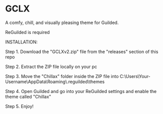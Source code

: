 # GCLX
A comfy, chill, and visually pleasing theme for Guilded.

ReGuilded is required

INSTALLATION:

Step 1. Download the "GCLXv2.zip" file from the "releases" section of this repo

Step 2. Extract the ZIP file locally on your pc

Step 3. Move the "Chillax" folder inside the ZIP file into C:\Users\Your-Username\AppData\Roaming\\.reguilded\themes

Step 4. Open Guilded and go into your ReGuilded settings and enable the theme called "Chillax"

Step 5. Enjoy!
